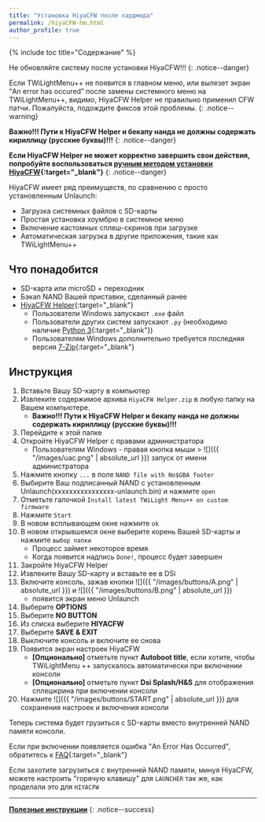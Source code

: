 ```yaml
---
title: "Установка HiyaCFW после хардмода"
permalink: /hiyaCFW-hm.html
author_profile: true
---
```


{% include toc title="Содержание" %}


Не обновляйте систему после установки HiyaCFW!!!
{: .notice--danger}

Если TWiLightMenu++ не появится в главном меню, или вылезет экран “An error has occured” после замены системного меню на TWiLightMenu++, видимо, HiyaCFW Helper не правильно применил CFW патчи. Пожалуйста, подождите фиксов этой проблемы. 
{: .notice--warning}

**Важно!!! Пути к HiyaCFW Helper и бекапу нанда не должны содержать кириллицу (русские буквы)!!!**
{: .notice--danger}


**Если HiyaCFW Helper не может корректно завершить свои действия, попробуйте воспользоваться [ручным методом установки HiyaCFW](installing-hiyaCFW-manual){:target="_blank"}**
{: .notice--danger}


HiyaCFW имеет ряд преимуществ, по сравнению с  просто установленным Unlaunch:
- Загрузка системных файлов с SD-карты
- Простая установка хоумбрю в системное меню
- Включение кастомных сплеш-скринов при загрузке
- Автоматическая загрузка в другие приложения, такие как TWiLightMenu++

## Что понадобится
- SD-карта или microSD + переходник
- Бэкап NAND Вашей приставки, сделанный ранее
- [HiyaCFW Helper](https://github.com/mondul/HiyaCFW-Helper/releases){:target="_blank"}
	- Пользователи Windows запускают `.exe` файл
	- Пользователи других систем запускают `.py` (необходимо наличие [Python 3](https://www.python.org/downloads/){:target="_blank"})
	- Пользователям Windows дополнительно требуется последняя версия [7-Zip](https://www.7-zip.org/download.html){:target="_blank"}

	
## Инструкция
1. Вставьте Вашу SD-карту в компьютер
2. Извлеките содержимое архива `HiyaCFW Helper.zip` в любую папку на Вашем компьютере.
	- **Важно!!! Пути к HiyaCFW Helper и бекапу нанда не должны содержать кириллицу (русские буквы)!!!**
3. Перейдите к этой папке
4. Откройте HiyaCFW Helper с правами администратора
	- Пользователям Windows - правая кнопка мыши > ![]({{ "/images/uac.png" | absolute_url }}) запуск от имени администратора
5. Нажмите кнопку `...` в поле `NAND file with No$GBA footer`
6. Выбирите Ваш подписанный NAND c установленным Unlaunch(хххххххххххххххх-unlaunch.bin) и нажмите `open`
7. Отметьте галочкой `Install latest TWiLight Menu++ on custom firmware`
8. Нажмите `Start`
9. В новом всплывающем окне нажмите `ok`
10. В новом открывшемся окне выберите корень Вашей SD-карты и нажмите `выбор папки`
	- Процесс займет некоторое время
	- Когда появится надпись `Done!`, процесс будет завершен
11. Закройте HiyaCFW Helper
12. Извлеките Вашу SD-карту и вставьте ее в DSi
13. Включите консоль, зажав кнопки ![]({{ "/images/buttons/A.png" | absolute_url }}) и ![]({{ "/images/buttons/B.png" | absolute_url }})
	- появится экран меню Unlaunch
14. Выберите **OPTIONS**
15. Выберите **NO BUTTON**
16. Из списка выберите **HIYACFW** 
17. Выберите **SAVE & EXIT**
18. Выключите консоль и включите ее снова
19.	Появится экран настроек HiyaCFW
	- **[Опционально]** отметьте пункт **Autoboot title**, если хотите, чтобы TWiLightMenu ++ запускалось автоматически при включении консоли
	- **[Опционально]** отметьте пункт **Dsi Splash/H&S** для отображения сплешкрина при включении консоли 	
20. Нажмите ![]({{ "/images/buttons/START.png" | absolute_url }}) для сохранения настроек и включения консоли	 

Теперь система будет грузиться с SD-карты вместо внутренней NAND памяти консоли. 

Если при включении появляется ошибка "An Error Has Occurred", обратитесь к [FAQ](faq){:target="_blank"}

Если захотите загрузиться с внутренней NAND памяти, минуя HiyaCFW, можете настроить "горячую клавишу" для `LAUNCHER` так же, как проделали это для `HIYACFW`

____

[**Полезные инструкции**](addons)
{: .notice--success}